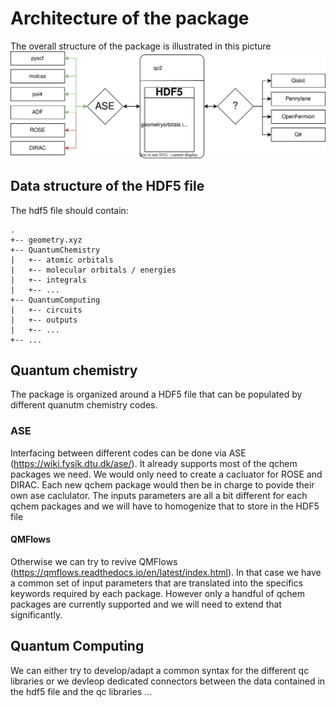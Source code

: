 # Architecture of the package 

The overall structure of the package is illustrated in this picture
![architecture](qc2nl.drawio.svg)


## Data structure of the HDF5 file

The hdf5 file should contain:
```
.
+-- geometry.xyz
+-- QuantumChemistry
|   +-- atomic orbitals
|   +-- molecular orbitals / energies
|   +-- integrals 
|   +-- ...
+-- QuantumComputing
|   +-- circuits
|   +-- outputs
|   +-- ...
+-- ...
```

## Quantum chemistry 
The package is organized around a HDF5 file that can be populated by different quanutm chemistry codes. 

### ASE
Interfacing between different codes can be done via ASE (https://wiki.fysik.dtu.dk/ase/). It already supports most of the qchem packages we need. We would only need to create a cacluator for ROSE and DIRAC. 
Each new qchem package would then be in charge to povide their own ase caclulator. The inputs parameters are all a bit different for  each qchem packages and we will have to homogenize that to store in the HDF5 file


#### QMFlows
Otherwise we can try to revive QMFlows (https://qmflows.readthedocs.io/en/latest/index.html). In that case we have a common set of input parameters that are translated into the specifics keywords required by each package. 
However only a handful of qchem packages are currently supported and we will need to extend that significantly.

## Quantum Computing

We can either try to develop/adapt a common syntax for the different qc libraries or we devleop dedicated connectors between the data contained in the hdf5 file and the qc libraries ... 



